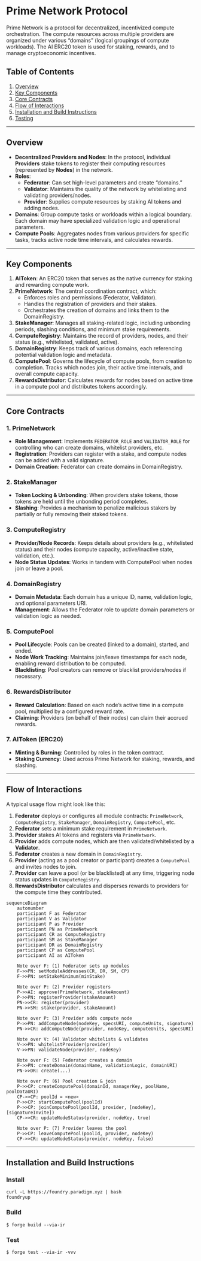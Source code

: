 # Prime Network Protocol

Prime Network is a protocol for decentralized, incentivized compute orchestration. The compute resources across multiple providers are organized under various “domains” (logical groupings of compute workloads). The AI ERC20 token is used for staking, rewards, and to manage cryptoeconomic incentives.

## Table of Contents

1. [Overview](#overview)  
2. [Key Components](#key-components)  
3. [Core Contracts](#core-contracts)  
4. [Flow of Interactions](#flow-of-interactions)  
5. [Installation and Build Instructions](#installation-and-build-instructions)  
6. [Testing](#testing)  

---

## Overview

- **Decentralized Providers and Nodes**: In the protocol, individual **Providers** stake tokens to register their computing resources (represented by **Nodes**) in the network.  
- **Roles**:  
  - **Federator**: Can set high-level parameters and create “domains.”  
  - **Validator**: Maintains the quality of the network by whitelisting and validating providers/nodes.  
  - **Provider**: Supplies compute resources by staking AI tokens and adding nodes.  
- **Domains**: Group compute tasks or workloads within a logical boundary. Each domain may have specialized validation logic and operational parameters.  
- **Compute Pools**: Aggregates nodes from various providers for specific tasks, tracks active node time intervals, and calculates rewards.

---

## Key Components

1. **AIToken**: An ERC20 token that serves as the native currency for staking and rewarding compute work.  
2. **PrimeNetwork**: The central coordination contract, which:
   - Enforces roles and permissions (Federator, Validator).  
   - Handles the registration of providers and their stakes.  
   - Orchestrates the creation of domains and links them to the DomainRegistry.  
3. **StakeManager**: Manages all staking-related logic, including unbonding periods, slashing conditions, and minimum stake requirements.  
4. **ComputeRegistry**: Maintains the record of providers, nodes, and their status (e.g., whitelisted, validated, active).  
5. **DomainRegistry**: Keeps track of various domains, each referencing potential validation logic and metadata.  
6. **ComputePool**: Governs the lifecycle of compute pools, from creation to completion. Tracks which nodes join, their active time intervals, and overall compute capacity.  
7. **RewardsDistributor**: Calculates rewards for nodes based on active time in a compute pool and distributes tokens accordingly.

---

## Core Contracts

### 1. PrimeNetwork
- **Role Management**: Implements `FEDERATOR_ROLE` and `VALIDATOR_ROLE` for controlling who can create domains, whitelist providers, etc.  
- **Registration**: Providers can register with a stake, and compute nodes can be added with a valid signature.  
- **Domain Creation**: Federator can create domains in DomainRegistry.  

### 2. StakeManager
- **Token Locking & Unbonding**: When providers stake tokens, those tokens are held until the unbonding period completes.  
- **Slashing**: Provides a mechanism to penalize malicious stakers by partially or fully removing their staked tokens.  

### 3. ComputeRegistry
- **Provider/Node Records**: Keeps details about providers (e.g., whitelisted status) and their nodes (compute capacity, active/inactive state, validation, etc.).  
- **Node Status Updates**: Works in tandem with ComputePool when nodes join or leave a pool.  

### 4. DomainRegistry
- **Domain Metadata**: Each domain has a unique ID, name, validation logic, and optional parameters URI.  
- **Management**: Allows the Federator role to update domain parameters or validation logic as needed.  

### 5. ComputePool
- **Pool Lifecycle**: Pools can be created (linked to a domain), started, and ended.  
- **Node Work Tracking**: Maintains join/leave timestamps for each node, enabling reward distribution to be computed.  
- **Blacklisting**: Pool creators can remove or blacklist providers/nodes if necessary.  

### 6. RewardsDistributor
- **Reward Calculation**: Based on each node’s active time in a compute pool, multiplied by a configured reward rate.  
- **Claiming**: Providers (on behalf of their nodes) can claim their accrued rewards.  

### 7. AIToken (ERC20)
- **Minting & Burning**: Controlled by roles in the token contract.  
- **Staking Currency**: Used across Prime Network for staking, rewards, and slashing.  

---

## Flow of Interactions

A typical usage flow might look like this:

1. **Federator** deploys or configures all module contracts: `PrimeNetwork`, `ComputeRegistry`, `StakeManager`, `DomainRegistry`, `ComputePool`, etc.  
2. **Federator** sets a minimum stake requirement in `PrimeNetwork`.  
3. **Provider** stakes AI tokens and registers via `PrimeNetwork`.  
4. **Provider** adds compute nodes, which are then validated/whitelisted by a **Validator**.  
5. **Federator** creates a new domain in `DomainRegistry`.  
6. **Provider** (acting as a pool creator or participant) creates a `ComputePool` and invites nodes to join.  
7. **Provider** can leave a pool (or be blacklisted) at any time, triggering node status updates in `ComputeRegistry`.  
8. **RewardsDistributor** calculates and disperses rewards to providers for the compute time they contributed.

```mermaid
sequenceDiagram
    autonumber
    participant F as Federator
    participant V as Validator
    participant P as Provider
    participant PN as PrimeNetwork
    participant CR as ComputeRegistry
    participant SM as StakeManager
    participant DR as DomainRegistry
    participant CP as ComputePool
    participant AI as AIToken

    Note over F: (1) Federator sets up modules
    F->>PN: setModuleAddresses(CR, DR, SM, CP)
    F->>PN: setStakeMinimum(minStake)

    Note over P: (2) Provider registers
    P->>AI: approve(PrimeNetwork, stakeAmount)
    P->>PN: registerProvider(stakeAmount)
    PN->>CR: register(provider)
    PN->>SM: stake(provider, stakeAmount)

    Note over P: (3) Provider adds compute node
    P->>PN: addComputeNode(nodeKey, specsURI, computeUnits, signature)
    PN->>CR: addComputeNode(provider, nodeKey, computeUnits, specsURI)

    Note over V: (4) Validator whitelists & validates
    V->>PN: whitelistProvider(provider)
    V->>PN: validateNode(provider, nodeKey)

    Note over F: (5) Federator creates a domain
    F->>PN: createDomain(domainName, validationLogic, domainURI)
    PN->>DR: create(...)

    Note over P: (6) Pool creation & join
    P->>CP: createComputePool(domainId, managerKey, poolName, poolDataURI)
    CP->>CP: poolId = <new>
    P->>CP: startComputePool(poolId)
    P->>CP: joinComputePool(poolId, provider, [nodeKey], [signatureInvite])
    CP->>CR: updateNodeStatus(provider, nodeKey, true)

    Note over P: (7) Provider leaves the pool
    P->>CP: leaveComputePool(poolId, provider, nodeKey)
    CP->>CR: updateNodeStatus(provider, nodeKey, false)
```

---

## Installation and Build Instructions

### Install
```shell
curl -L https://foundry.paradigm.xyz | bash
foundryup
```

### Build

```shell
$ forge build --via-ir
```

### Test

```shell
$ forge test --via-ir -vvv
```